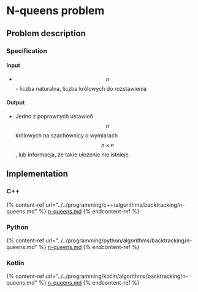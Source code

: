 # N-queens problem

## Problem description

### Specification

#### Input

* $$n$$ - liczba naturalna, liczba królowych do rozstawienia

#### Output

* Jedno z poprawnych ustawień $$n$$ królowych na szachownicy o wymiarach $$n\times n$$, lub informacja, że takie ułożenie nie istnieje.

## Implementation

### C++

{% content-ref url="../../programming/c++/algorithms/backtracking/n-queens.md" %}
[n-queens.md](../../programming/c++/algorithms/backtracking/n-queens.md)
{% endcontent-ref %}

### Python

{% content-ref url="../../programming/python/algorithms/backtracking/n-queens.md" %}
[n-queens.md](../../programming/python/algorithms/backtracking/n-queens.md)
{% endcontent-ref %}

### Kotlin

{% content-ref url="../../programming/kotlin/algorithms/backtracking/n-queens.md" %}
[n-queens.md](../../programming/kotlin/algorithms/backtracking/n-queens.md)
{% endcontent-ref %}